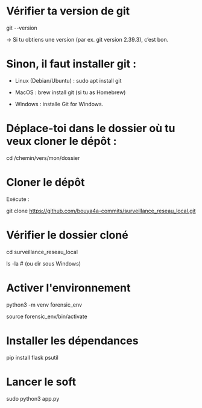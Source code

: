 # Vérifier ta version de git 

git --version

-> Si tu obtiens une version (par ex. git version 2.39.3), c’est bon.

# Sinon, il faut installer git :

* Linux (Debian/Ubuntu) : sudo apt install git

* MacOS : brew install git (si tu as Homebrew)

* Windows : installe Git for Windows.

# Déplace-toi dans le dossier où tu veux cloner le dépôt :

cd /chemin/vers/mon/dossier

# Cloner le dépôt

Exécute :

git clone https://github.com/bouya4a-commits/surveillance_reseau_local.git

# Vérifier le dossier cloné

cd surveillance_reseau_local

ls -la   # (ou dir sous Windows)

# Activer l'environnement

python3 -m venv forensic_env

source forensic_env/bin/activate

# Installer les dépendances
pip install flask psutil

# Lancer le soft
sudo python3 app.py         
